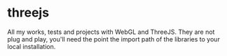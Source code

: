 threejs
=======
All my works, tests and projects with WebGL and ThreeJS. They are not plug and play, you'll need the point
the import path of the libraries to your local installation.
